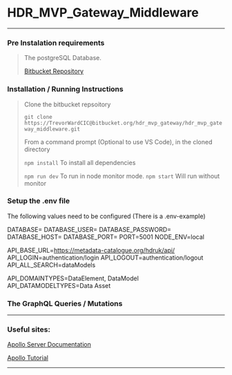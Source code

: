 # HDR_MVP_Gateway_Middleware

---

### Pre Instalation requirements

> The postgreSQL Database.
>
> [Bitbucket Repository](https://bitbucket.org/hdr_mvp_gateway/hdr_gateway_postgresql_db)

### Installation / Running Instructions

> Clone the bitbucket repsoitory
>
> `git clone https://TrevorWardCIC@bitbucket.org/hdr_mvp_gateway/hdr_mvp_gateway_middleware.git`
>
> From a command prompt (Optional to use VS Code), in the cloned directory
>
> `npm install` To install all dependencies
>
> `npm run dev` To run in node monitor mode. `npm start` Will run without monitor

### Setup the .env file

The following values need to be configured (There is a .env-example)

DATABASE=
DATABASE_USER=
DATABASE_PASSWORD=
DATABASE_HOST=
DATABASE_PORT=
PORT=5001
NODE_ENV=local

API_BASE_URL=https://metadata-catalogue.org/hdruk/api/
API_LOGIN=authentication/login
API_LOGOUT=authentication/logout
API_ALL_SEARCH=dataModels

API_DOMAINTYPES=DataElement, DataModel
API_DATAMODELTYPES=Data Asset

### The GraphQL Queries / Mutations

---

### Useful sites:

[Apollo Server Documentation](https://www.apollographql.com/docs/apollo-server/)

[Apollo Tutorial](https://www.apollographql.com/docs/tutorial/)

---
